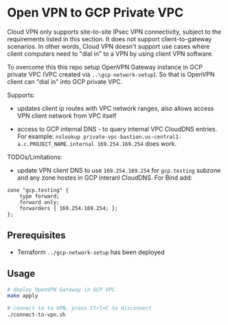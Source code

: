 # Open VPN to GCP Private VPC

Cloud VPN only supports site-to-site IPsec VPN connectivity, subject to the requirements listed in this section. It does not support client-to-gateway scenarios. In other words, Cloud VPN doesn't support use cases where client computers need to "dial in" to a VPN by using client VPN software.

To overcome this this repo setup OpenVPN Gateway instance in GCP private VPC (VPC created via `..\gcp-network-setup`). So that is OpenVPN client can "dial in" into GCP private VPC.

Supports:

* updates client ip routes with VPC network ranges, also allows access VPN client network from VPC itself

* access to GCP internal DNS - to query internal VPC CloudDNS entries. For example: `nslookup private-vpc-bastion.us-central1-a.c.PROJECT_NAME.internal 169.254.169.254` does work.

TODOs/Limitations:

* update VPN client DNS to use `169.254.169.254` for `gcp.testing` subzone and any zone hostes in GCP interanl CloudDNS. For Bind add:

```
zone "gcp.testing" {
    type forward;
    forward only;
    forwarders { 169.254.169.254; };
};
```

## Prerequisites

* Terraform `../gcp-network-setup` has been deployed

## Usage

```bash
# deploy OpenVPN Gateway in GCP VPC
make apply

# connect to to VPN, press Ctrl+C to disconnect
./connect-to-vpn.sh
```
